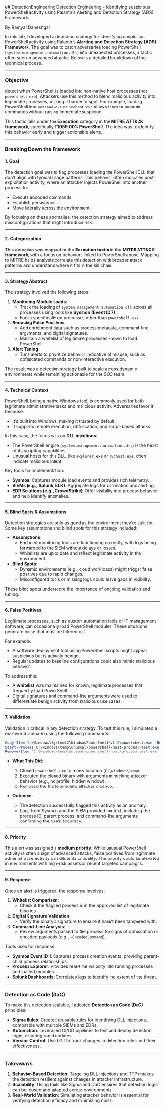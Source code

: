 e# DetectionEngineering
Detection Engineering - identifying suspicious PowerShell activity using Palantir’s Alerting and Detection Strategy (ADS) Framework.

By Ramyar Daneshgar 


In this lab, I developed a detection strategy for identifying suspicious PowerShell activity using Palantir’s **Alerting and Detection Strategy (ADS) Framework**. The goal was to catch adversaries loading PowerShell (`system.management.automation.dll`) into unexpected processes, a tactic often seen in advanced attacks. Below is a detailed breakdown of the technical process.

---

### **Objective**

detect when PowerShell is loaded into non-native host processes (not `powershell.exe`). Attackers use this method to blend malicious activity into legitimate processes, making it harder to spot. For example, loading PowerShell into `notepad.exe` or `svchost.exe` allows them to execute commands without raising immediate suspicion.

This tactic falls under the **Execution** category in the **MITRE ATT&CK framework**, specifically **T1059.001: PowerShell**. The idea was to identify this behavior early and trigger actionable alerts.

---

### **Breaking Down the Framework**

#### **1. Goal**
The detection goal was to flag processes loading the PowerShell DLL that don’t align with typical usage patterns. This behavior often indicates post-exploitation activity, where an attacker injects PowerShell into another process to:
- Execute encoded commands.
- Establish persistence.
- Move laterally across the environment.

By focusing on these anomalies, the detection strategy aimed to address misconfigurations that might introduce risk.

---

#### **2. Categorization**
This detection was mapped to the **Execution tactic** in the **MITRE ATT&CK framework**, with a focus on behaviors linked to PowerShell abuse. Mapping to MITRE helps analysts correlate this detection with broader attack patterns and understand where it fits in the kill chain.

---

#### **3. Strategy Abstract**
The strategy involved the following steps:
1. **Monitoring Module Loads**:
   - Track the loading of `system.management.automation.dll` across all processes using tools like **Sysmon (Event ID 7)**.
   - Focus specifically on processes other than `powershell.exe`.
2. **Reducing False Positives**:
   - Add enrichment data such as process metadata, command-line arguments, and digital signatures.
   - Maintain a whitelist of legitimate processes known to load PowerShell.
3. **Alert Tuning**:
   - Tune alerts to prioritize behavior indicative of misuse, such as obfuscated commands or non-interactive execution.

The result was a detection strategy built to scale across dynamic environments while remaining actionable for the SOC team.

---

#### **4. Technical Context**
PowerShell, being a native Windows tool, is commonly used for both legitimate administrative tasks and malicious activity. Adversaries favor it because:
- It’s built into Windows, making it trusted by default.
- It supports remote execution, obfuscation, and script-based attacks.

In this case, the focus was on **DLL injections**:
- The PowerShell engine (`system.management.automation.dll`) is the heart of its scripting capabilities.
- Unusual hosts for this DLL, like `explorer.exe` or `svchost.exe`, often indicate malicious intent.

Key tools for implementation:
- **Sysmon**: Captures module load events and provides rich telemetry.
- **SIEMs (e.g., Splunk, ELK)**: Aggregate logs for correlation and alerting.
- **EDR Solutions (e.g., CrowdStrike)**: Offer visibility into process behavior and help identify anomalies.

---

#### **5. Blind Spots & Assumptions**
Detection strategies are only as good as the environment they’re built for. Some key assumptions and blind spots for this strategy included:
- **Assumptions**:
  - Endpoint monitoring tools are functioning correctly, with logs being forwarded to the SIEM without delays or losses.
  - Whitelists are up to date and reflect legitimate activity in the environment.
- **Blind Spots**:
  - Dynamic environments (e.g., cloud workloads) might trigger false positives due to rapid changes.
  - Misconfigured tools or missing logs could leave gaps in visibility.

These blind spots underscore the importance of ongoing validation and tuning.

---

#### **6. False Positives**
Legitimate processes, such as custom automation tools or IT management software, can occasionally load PowerShell modules. These situations generate noise that must be filtered out.

For example:
- A software deployment tool using PowerShell scripts might appear suspicious but is actually benign.
- Regular updates to baseline configurations could also mimic malicious behavior.

To address this:
- A **whitelist** was maintained for known, legitimate processes that frequently load PowerShell.
- Digital signatures and command-line arguments were used to differentiate benign activity from malicious use cases.

---

#### **7. Validation**
Validation is critical in any detection strategy. To test this rule, I simulated a real-world scenario using the following commands:

```powershell
Copy-Item C:\Windows\System32\WindowsPowerShell\v1.0\powershell.exe -Destination C:\windows\temp\unusual-powershell-host-process-test.exe -Force
Start-Process C:\windows\temp\unusual-powershell-host-process-test.exe -ArgumentList '-NoProfile','-NonInteractive','-Windowstyle Hidden','-Command {Get-Date}'
Remove-Item 'C:\windows\temp\unusual-powershell-host-process-test.exe' -Force -ErrorAction SilentlyContinue
```

- **What This Did**:
  1. Cloned `powershell.exe` to a new location (`C:\windows\temp`).
  2. Executed the cloned binary with arguments mimicking attacker behavior (e.g., no profile, hidden window).
  3. Removed the file to simulate attacker cleanup.

- **Outcome**:
  - The detection successfully flagged this activity as an anomaly.
  - Logs from Sysmon and the SIEM provided context, including the process ID, parent process, and command-line arguments, confirming the rule’s accuracy.

---

#### **8. Priority**
This alert was assigned a **medium priority**. While unusual PowerShell activity is often a sign of advanced attacks, false positives from legitimate administrative activity can dilute its criticality. The priority could be elevated in environments with high-risk assets or recent targeted campaigns.

---

#### **9. Response**
Once an alert is triggered, the response involves:
1. **Whitelist Comparison**:
   - Check if the flagged process is in the approved list of legitimate binaries.
2. **Digital Signature Validation**:
   - Verify the binary’s signature to ensure it hasn’t been tampered with.
3. **Command-Line Analysis**:
   - Review arguments passed to the process for signs of obfuscation or encoded payloads (e.g., `-EncodedCommand`).

Tools used for response:
- **Sysmon Event ID 1**: Captures process creation events, providing parent-child process relationships.
- **Process Explorer**: Provides real-time visibility into running processes and loaded modules.
- **Splunk Dashboards**: Correlates logs to identify the extent of the threat.

---

### **Detection as Code (DaC)**
To make this detection scalable, I adopted **Detection as Code (DaC)** principles:
- **Sigma Rules**: Created reusable rules for identifying DLL injections, compatible with multiple SIEMs and EDRs.
- **Automation**: Leveraged CI/CD pipelines to test and deploy detection logic, ensuring rapid updates.
- **Version Control**: Used Git to track changes in detection rules and their effectiveness.

---

### **Takeaways**

1. **Behavior-Based Detection**: Targeting DLL injections and TTPs makes the detection resilient against changes in attacker infrastructure.
2. **Scalability**: Using tools like Sigma and DaC ensures that detection logic can be reused and adapted across environments.
3. **Real-World Validation**: Simulating attacker behavior is essential for verifying detection efficacy and minimizing noise.

